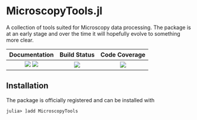 # MicroscopyTools.jl

A collection of tools suited for Microscopy data processing. The package is at
an early stage and over the time it will hopefully evolve to something more
clear.


| **Documentation**                       | **Build Status**                          | **Code Coverage**               |
|:---------------------------------------:|:-----------------------------------------:|:-------------------------------:|
| [![][docs-stable-img]][docs-stable-url] [![][docs-dev-img]][docs-dev-url] | [![][CI-img]][CI-url] | [![][codecov-img]][codecov-url] |


## Installation
The package is officially registered and can be installed with
```
julia> ]add MicroscopyTools
```




[docs-dev-img]: https://img.shields.io/badge/docs-dev-pink.svg
[docs-dev-url]: https://JuliaMicroscopy.github.io/MicroscopyTools.jl/dev/

[docs-stable-img]: https://img.shields.io/badge/docs-stable-darkgreen.svg
[docs-stable-url]:  https://JuliaMicroscopy.github.io/MicroscopyTools.jl/stable/

[CI-img]: https://github.com/JuliaMicroscopy/MicroscopyTools.jl/actions/workflows/ci.yml/badge.svg
[CI-url]: https://github.com/JuliaMicroscopy/MicroscopyTools.jl/actions/workflows/ci.yml

[codecov-img]: https://codecov.io/gh/JuliaMicroscopy/MicroscopyTools.jl/branch/main/graph/badge.svg?token=9CBLT9MAML
[codecov-url]: https://codecov.io/gh/JuliaMicroscopy/MicroscopyTools.jl
